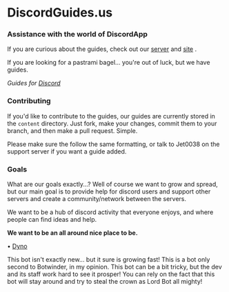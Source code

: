 # DiscordGuides.us #
### Assistance with the world of DiscordApp #

If you are curious about the guides, check out our [server](https://discord.gg/zXsAHTd) and [site](httpL//discordguide.us) .

If you are looking for a pastrami bagel... you're out of luck, but we have guides.

*Guides for [Discord](https://discordapp.com)*

### Contributing
If you'd like to contribute to the guides, our guides are currently stored in the
`content` directory. Just fork, make your changes, commit them to your branch,
and then make a pull request. Simple. 

Please make sure the follow the same formatting, or talk to Jet0038 on the support server if you want a guide added.

### Goals

What are our goals exactly...?
Well of course we want to grow and spread, but our main goal is to provide help for discord users and support other servers and create a community/network between the servers. 

We want to be a hub of discord activity that everyone enjoys, and where people can find ideas and help.

**We want to be an all around nice place to be.**

• [Dyno]()

This bot isn't exactly new... but it sure is growing fast! This is a bot only second to Botwinder, in my opinion. This bot can be a bit tricky, but the dev and its staff work hard to see it prosper! You can rely on the fact that this bot will stay around and try to steal the crown as Lord Bot all mighty!